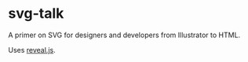 svg-talk
========

A primer on SVG for designers and developers from Illustrator to HTML.

Uses [reveal.js](https://github.com/hakimel/reveal.js).
